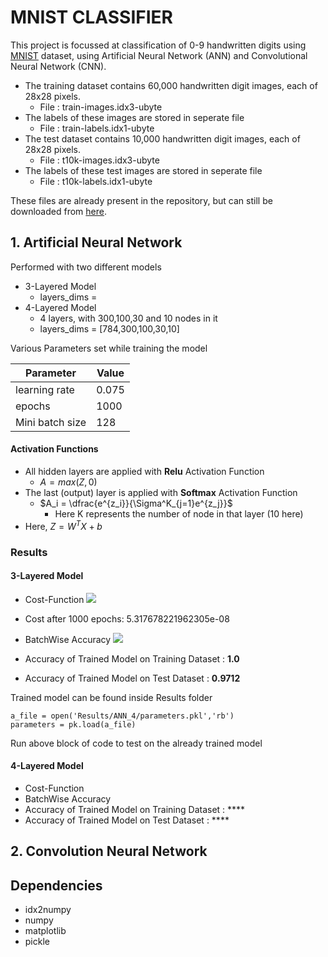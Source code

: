 # MNIST CLASSIFIER

This project is focussed at classification of 0-9 handwritten digits using [MNIST](https://en.wikipedia.org/wiki/MNIST_database) dataset, using Artificial Neural Network (ANN) and Convolutional Neural Network (CNN).

- The training dataset contains 60,000 handwritten digit images, each of 28x28 pixels.
    - File : train-images.idx3-ubyte
- The labels of these images are stored in seperate file
    - File : train-labels.idx1-ubyte
- The test dataset contains 10,000 handwritten digit images, each of 28x28 pixels.
    - File : t10k-images.idx3-ubyte
- The labels of these test images are stored in seperate file
    - File : t10k-labels.idx1-ubyte

These files are already present in the repository, but can still be downloaded from [here](http://yann.lecun.com/exdb/mnist/).


    

## 1. Artificial Neural Network
Performed with two different models
- 3-Layered Model
    - layers_dims = 
- 4-Layered Model
    - 4 layers, with 300,100,30 and 10 nodes in it
    - layers_dims = [784,300,100,30,10]

Various Parameters set while training the model


| Parameter | Value |
| -------- | -------- |
| learning rate     | 0.075     |
| epochs | 1000|
| Mini batch size | 128|

#### Activation Functions
- All hidden layers are applied with **Relu** Activation Function
    - $A = max(Z,0)$
- The last (output) layer is applied with **Softmax** Activation Function
    - $A_i = \dfrac{e^{z_i}}{\Sigma^K_{j=1}e^{z_j}}$
        - Here K represents the number of node in that layer (10 here)
- Here, $Z = W^TX + b$

### Results

#### 3-Layered Model
- Cost-Function
![](https://i.imgur.com/Z1lFGQd.png)
- Cost after 1000 epochs: 5.317678221962305e-08
- BatchWise Accuracy
![](https://i.imgur.com/twFRBPb.png)

- Accuracy of Trained Model on Training Dataset : **1.0**
- Accuracy of Trained Model on Test Dataset : **0.9712**

Trained model can be found inside Results folder
```python=
a_file = open('Results/ANN_4/parameters.pkl','rb')
parameters = pk.load(a_file)
```
Run above block of code to test on the already trained model

#### 4-Layered Model
- Cost-Function
- BatchWise Accuracy
- Accuracy of Trained Model on Training Dataset : ****
- Accuracy of Trained Model on Test Dataset : ****




## 2. Convolution Neural Network

## Dependencies

- idx2numpy
- numpy
- matplotlib
- pickle